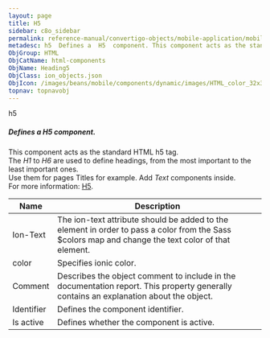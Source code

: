```yaml
---
layout: page
title: H5
sidebar: c8o_sidebar
permalink: reference-manual/convertigo-objects/mobile-application/mobile-components/html-components/h5/
metadesc: h5  Defines a  H5  component. This component acts as the standard HTML h5 tag. The  H1  to  H6  are used to define headings, from the most important t
ObjGroup: HTML
ObjCatName: html-components
ObjName: Heading5
ObjClass: ion_objects.json
ObjIcon: /images/beans/mobile/components/dynamic/images/HTML_color_32x32.png
topnav: topnavobj
---
```

h5<br/>

##### Defines a <i>H5</i> component.<br/>
This component acts as the standard HTML h5 tag.<br/>
The <i>H1</i> to <i>H6</i> are used to define headings, from the most important to the least important ones.<br/>
Use them for pages Titles for example. Add <i>Text</i> components inside.<br/>
 For more information: <a href='https://www.w3schools.com/tags/tag_hn.asp'>H5</a>.

Name | Description 
--- | ---
Ion-Text | The ion-text attribute should be added to the element in order to pass a color from the Sass $colors map and change the text color of that element.
color | Specifies ionic color.
Comment | Describes the object comment to include in the documentation report.  This property generally contains an explanation about the object. 
Identifier | Defines the component identifier.  
Is active | Defines whether the component is active. 

